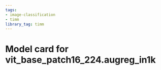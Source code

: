 ```yaml
---
tags:
- image-classification
- timm
library_tag: timm
---
```

# Model card for vit_base_patch16_224.augreg_in1k